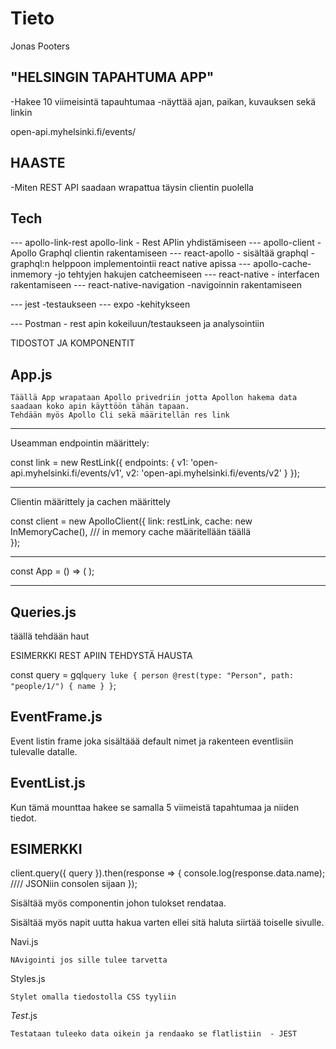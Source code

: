 # Tieto
Jonas Pooters 

"HELSINGIN TAPAHTUMA APP" 
------------------------ 

-Hakee 10 viimeisintä tapauhtumaa 
-näyttää ajan, paikan, kuvauksen sekä linkin 

open-api.myhelsinki.fi/events/ 


HAASTE
------

-Miten REST API saadaan wrapattua täysin clientin puolella


Tech 
----

--- apollo-link-rest
	apollo-link 
		- Rest APIin yhdistämiseen
--- apollo-client
		- Apollo Graphql clientin rakentamiseen 
--- react-apollo
		- sisältää graphql 
		- graphql:n helppoon implementointii react native apissa 
--- apollo-cache-inmemory
		-jo tehtyjen hakujen catcheemiseen
--- react-native
		- interfacen rakentamiseen 
--- react-native-navigation
		-navigoinnin rakentamiseen 

--- jest 
		-testaukseen
--- expo 
		-kehitykseen 

--- Postman - rest apin kokeiluun/testaukseen ja analysointiin 


TIDOSTOT JA KOMPONENTIT 

App.js
------

	Täällä App wrapataan Apollo privedriin jotta Apollon hakema data saadaan koko apin käyttöön tähän tapaan.
	Tehdään myös Apollo Cli sekä määritellän res link 

-----------------

Useamman endpointin määrittely:

 const link = new RestLink({ endpoints: { v1: 'open-api.myhelsinki.fi/events/v1', v2: 'open-api.myhelsinki.fi/events/v2' } });

--------------------

Clientin määrittely ja cachen määrittely

const client = new ApolloClient({
  link: restLink,
  cache: new InMemoryCache(),     /// in memory cache määritellään täällä  
});


--------------------------

const App = () => (
  <ApolloProvider client={client}>
    <MyRootComponent />
  </ApolloProvider>
);



----------------------------


Queries.js 
---------
	
täällä tehdään haut 

ESIMERKKI REST APIIN TEHDYSTÄ HAUSTA 

const query = gql`
  query luke {
    person @rest(type: "Person", path: "people/1/") {
      name
    }
  }
`;

EventFrame.js
-------------


Event listin frame joka sisältäää default nimet ja rakenteen eventlisiin tulevalle datalle.

EventList.js
------------

Kun tämä mounttaa hakee se samalla 5 viimeistä tapahtumaa ja niiden tiedot.

ESIMERKKI 
--------

client.query({ query }).then(response => {
  console.log(response.data.name);                 //// JSONiin consolen sijaan
});

Sisältää myös <Flatlist /> componentin johon tulokset rendataa.

Sisältää myös napit uutta hakua varten ellei sitä haluta siirtää toiselle sivulle. 


Navi.js 

	NAvigointi jos sille tulee tarvetta 

Styles.js 
	
	Stylet omalla tiedostolla CSS tyyliin 



_Test_.js 

	Testataan tuleeko data oikein ja rendaako se flatlistiin  - JEST 


